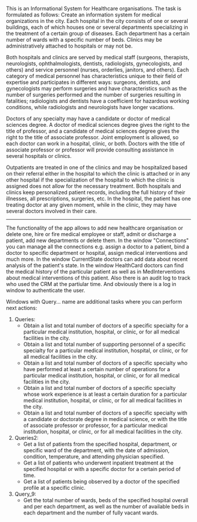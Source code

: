 This is an Informational System for Healthcare organisations.
The task is formulated as follows: Create an information system for medical organizations in the city.
Each hospital in the city consists of one or several buildings, each of which houses one or several departments specializing in the treatment of a certain group of diseases. Each department has a certain number of wards with a specific number of beds. Clinics may be administratively attached to hospitals or may not be.

Both hospitals and clinics are served by medical staff (surgeons, therapists, neurologists, ophthalmologists, dentists, radiologists, gynecologists, and others) and service personnel (nurses, orderlies, janitors, and others). Each category of medical personnel has characteristics unique to their field of expertise and participates in different ways: surgeons, dentists, and gynecologists may perform surgeries and have characteristics such as the number of surgeries performed and the number of surgeries resulting in fatalities; radiologists and dentists have a coefficient for hazardous working conditions, while radiologists and neurologists have longer vacations.

Doctors of any specialty may have a candidate or doctor of medical sciences degree. A doctor of medical sciences degree gives the right to the title of professor, and a candidate of medical sciences degree gives the right to the title of associate professor. Joint employment is allowed, so each doctor can work in a hospital, clinic, or both. Doctors with the title of associate professor or professor will provide consulting assistance in several hospitals or clinics.

Outpatients are treated in one of the clinics and may be hospitalized based on their referral either in the hospital to which the clinic is attached or in any other hospital if the specialization of the hospital to which the clinic is assigned does not allow for the necessary treatment. Both hospitals and clinics keep personalized patient records, including the full history of their illnesses, all prescriptions, surgeries, etc. In the hospital, the patient has one treating doctor at any given moment, while in the clinic, they may have several doctors involved in their care.

---

The functionality of the app allows to add new healthcare organisation or delete one, hire or fire medical employee or staff, admit or discharge a patient, add new departments or delete them. 
In the window "Connections" you can manage all the connections e.g. assign a doctor to a patient, bind a doctor to specific department or hospital, assign medical interventions and much more.
In the window CurrentState doctors can add data about recent analysis of the patient's state.
In the window HealthCard doctors can find the medical history of the particular patient as well as in MedInterventions about medical interventions of this patient.
Also there is an audit log to track who used the CRM at the partiular time. And obviously there is a log in window to authenticate the user.

Windows with Query... name are additional tasks where you can perform next actions:
<ol>
  <li>Queries: 
    <ul><li>Obtain a list and total number of doctors of a specific specialty for a particular medical institution, hospital, or clinic, or for all medical facilities in the city.</li>
    <li>Obtain a list and total number of supporting personnel of a specific specialty for a particular medical institution, hospital, or clinic, or for all medical facilities in the city.</li>
    <li>Obtain a list and total number of doctors of a specific specialty who have performed at least a certain number of operations for a particular medical institution, hospital, or clinic, or for all medical facilities in the city.</li>
    <li>Obtain a list and total number of doctors of a specific specialty whose work experience is at least a certain duration for a particular medical institution, hospital, or clinic, or for all medical facilities in the city.</li>
    <li>Obtain a list and total number of doctors of a specific specialty with a candidate or doctorate degree in medical science, or with the title of associate professor or professor, for a particular medical institution, hospital, or clinic, or for all medical facilities in the city.</li></ul></li>
  <li>Queries2:<ul>
  <li>Get a list of patients from the specified hospital, department, or specific ward of the department, with the date of admission, condition, temperature, and attending physician specified.</li>
  <li>Get a list of patients who underwent inpatient treatment at the specified hospital or with a specific doctor for a certain period of time.</li>
  <li>Get a list of patients being observed by a doctor of the specified profile at a specific clinic.</li></ul></li>
<li>Query_9:<ul>
  <li>Get the total number of wards, beds of the specified hospital overall and per each department, as well as the number of available beds in each department and the number of fully vacant wards.</li></ul></li>
  </ol>

